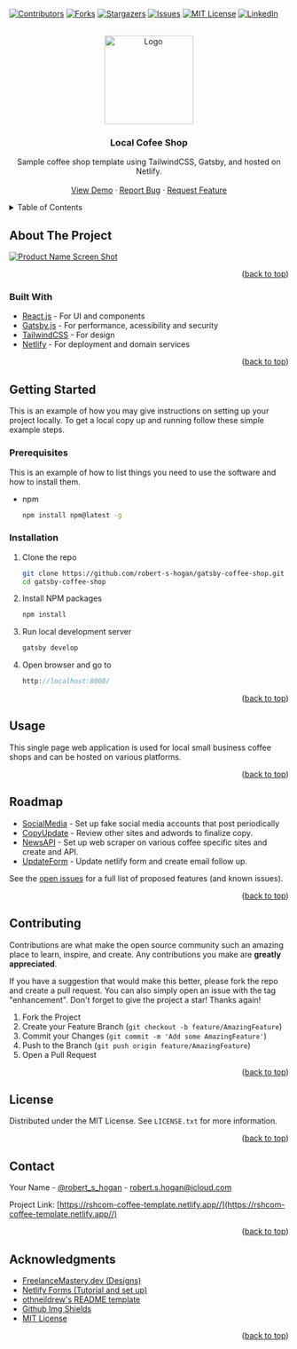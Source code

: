 <div id="top"></div>
<!--
*** Thanks for checking out the Best-README-Template. If you have a suggestion
*** that would make this better, please fork the repo and create a pull request
*** or simply open an issue with the tag "enhancement".
*** Don't forget to give the project a star!
*** Thanks again! Now go create something AMAZING! :D
-->

<!-- PROJECT SHIELDS -->
<!--
*** I'm using markdown "reference style" links for readability.
*** Reference links are enclosed in brackets [ ] instead of parentheses ( ).
*** See the bottom of this document for the declaration of the reference variables
*** for contributors-url, forks-url, etc. This is an optional, concise syntax you may use.
*** https://www.markdownguide.org/basic-syntax/#reference-style-links
-->

[![Contributors][contributors-shield]][contributors-url]
[![Forks][forks-shield]][forks-url]
[![Stargazers][stars-shield]][stars-url]
[![Issues][issues-shield]][issues-url]
[![MIT License][license-shield]][license-url]
[![LinkedIn][linkedin-shield]][linkedin-url]

<!-- PROJECT LOGO -->
<br />
<div align="center">
  <a href="https://rshcom-coffee-template.netlify.app//">
    <img src="https://rshcom-coffee-template.netlify.app//static/78e3d8ed986a3aa5dd73278bdf2348a7/f8f67/coffee_hero.webp" alt="Logo" width="160" height="160">
  </a>

<h3 align="center">Local Cofee Shop</h3>

  <p align="center">
    Sample coffee shop template using TailwindCSS, Gatsby, and hosted on Netlify.
    <br />
    <br />
    <a href="https://rshcom-coffee-template.netlify.app//">View Demo</a>
    ·
    <a href="https://github.com/robert-s-hogan/gatsby-coffee-shop/issues">Report Bug</a>
    ·
    <a href="https://github.com/robert-s-hogan/gatsby-coffee-shop/issues">Request Feature</a>
  </p>
</div>

<!-- TABLE OF CONTENTS -->
<details>
  <summary>Table of Contents</summary>
  <ol>
    <li>
      <a href="#about-the-project">About The Project</a>
      <ul>
        <li><a href="#built-with">Built With</a></li>
      </ul>
    </li>
    <li>
      <a href="#getting-started">Getting Started</a>
      <ul>
        <li><a href="#prerequisites">Prerequisites</a></li>
        <li><a href="#installation">Installation</a></li>
      </ul>
    </li>
    <li><a href="#usage">Usage</a></li>
    <li><a href="#roadmap">Roadmap</a></li>
    <li><a href="#contributing">Contributing</a></li>
    <li><a href="#license">License</a></li>
    <li><a href="#contact">Contact</a></li>
    <li><a href="#acknowledgments">Acknowledgments</a></li>
  </ol>
</details>

<!-- ABOUT THE PROJECT -->

## About The Project

[![Product Name Screen Shot][product-screenshot]](https://example.com)

<p align="right">(<a href="#top">back to top</a>)</p>

### Built With

- [React.js](https://reactjs.org/) - For UI and components
- [Gatsby.js](https://gatsbyjs.org/) - For performance, acessibility and security
- [TailwindCSS](https://tailwindcss.com/) - For design
- [Netlify](https://www.netlify.com) - For deployment and domain services

<p align="right">(<a href="#top">back to top</a>)</p>

<!-- GETTING STARTED -->

## Getting Started

This is an example of how you may give instructions on setting up your project locally.
To get a local copy up and running follow these simple example steps.

### Prerequisites

This is an example of how to list things you need to use the software and how to install them.

- npm
  ```sh
  npm install npm@latest -g
  ```

### Installation

1. Clone the repo
   ```sh
   git clone https://github.com/robert-s-hogan/gatsby-coffee-shop.git
   cd gatsby-coffee-shop
   ```
2. Install NPM packages
   ```sh
   npm install
   ```
3. Run local development server
   ```js
   gatsby develop
   ```
4. Open browser and go to
   ```js
   http://localhost:8000/
   ```

 <p align="right">(<a href="#top">back to top</a>)</p>

<!-- USAGE EXAMPLES -->

## Usage

This single page web application is used for local small business coffee shops and can be hosted on various platforms.

<p align="right">(<a href="#top">back to top</a>)</p>

<!-- ROADMAP -->

## Roadmap

- [SocialMedia](https://github.com/robert-s-hogan/gatsby-coffee-shop/issues/3) - Set up fake social media accounts that post periodically
- [CopyUpdate](https://github.com/robert-s-hogan/gatsby-coffee-shop/issues/5) - Review other sites and adwords to finalize copy.
- [NewsAPI](https://github.com/robert-s-hogan/gatsby-coffee-shop/issues/7) - Set up web scraper on various coffee specific sites and create and API.
- [UpdateForm](https://github.com/robert-s-hogan/gatsby-coffee-shop/issues/6) - Update netlify form and create email follow up.

See the [open issues](https://github.com/robert-s-hogan/gatsby-coffee-shop/issues) for a full list of proposed features (and known issues).

<p align="right">(<a href="#top">back to top</a>)</p>

<!-- CONTRIBUTING -->

## Contributing

Contributions are what make the open source community such an amazing place to learn, inspire, and create. Any contributions you make are **greatly appreciated**.

If you have a suggestion that would make this better, please fork the repo and create a pull request. You can also simply open an issue with the tag "enhancement".
Don't forget to give the project a star! Thanks again!

1. Fork the Project
2. Create your Feature Branch (`git checkout -b feature/AmazingFeature`)
3. Commit your Changes (`git commit -m 'Add some AmazingFeature'`)
4. Push to the Branch (`git push origin feature/AmazingFeature`)
5. Open a Pull Request

<p align="right">(<a href="#top">back to top</a>)</p>

<!-- LICENSE -->

## License

Distributed under the MIT License. See `LICENSE.txt` for more information.

<p align="right">(<a href="#top">back to top</a>)</p>

<!-- CONTACT -->

## Contact

Your Name - [@robert_s_hogan](https://twitter.com/robert_s_hogan) - robert.s.hogan@icloud.com

Project Link: [https://rshcom-coffee-template.netlify.app//](https://rshcom-coffee-template.netlify.app//)

<p align="right">(<a href="#top">back to top</a>)</p>

<!-- ACKNOWLEDGMENTS -->

## Acknowledgments

- [FreelanceMastery.dev (Designs)](https://freelancemastery.dev/)
- [Netlify Forms (Tutorial and set up)](https://www.youtube.com/watch?v=6ElQ689HRcY&ab_channel=TraversyMedia)
- [othneildrew's README template](https://github.com/othneildrew/Best-README-Template)
- [Github Img Shields](https://shields.io)
- [MIT License](https://choosealicense.com/licenses/mit/)

<p align="right">(<a href="#top">back to top</a>)</p>

<!-- MARKDOWN LINKS & IMAGES -->
<!-- https://www.markdownguide.org/basic-syntax/#reference-style-links -->

[contributors-shield]: https://img.shields.io/github/contributors/robert-s-hogan/gatsby-coffee-shop.svg?style=for-the-badge
[contributors-url]: https://github.com/robert-s-hogan/gatsby-coffee-shop/graphs/contributors
[forks-shield]: https://img.shields.io/github/forks/robert-s-hogan/gatsby-coffee-shop.svg?style=for-the-badge
[forks-url]: https://github.com/robert-s-hogan/gatsby-coffee-shop/network/members
[stars-shield]: https://img.shields.io/github/stars/robert-s-hogan/gatsby-coffee-shop.svg?style=for-the-badge
[stars-url]: https://github.com/robert-s-hogan/gatsby-coffee-shop/stargazers
[issues-shield]: https://img.shields.io/github/issues/robert-s-hogan/gatsby-coffee-shop.svg?style=for-the-badge
[issues-url]: https://github.com/robert-s-hogan/gatsby-coffee-shop/issues
[license-shield]: https://img.shields.io/github/license/robert-s-hogan/gatsby-coffee-shop.svg?style=for-the-badge
[license-url]: https://github.com/robert-s-hogan/gatsby-coffee-shop/blob/main/license.txt
[linkedin-shield]: https://img.shields.io/badge/-LinkedIn-black.svg?style=for-the-badge&logo=linkedin&colorB=555
[linkedin-url]: https://www.linkedin.com/in/robert-s-hogan
[product-screenshot]: https://res.cloudinary.com/dmfdjwwgb/image/upload/v1635453959/rshcom-coffee-template.netlify.app//gatsby_coffee_shop-desktop_zo0psg.jpg

```

```
